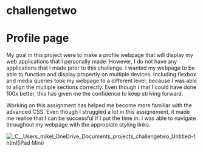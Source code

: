 # challengetwo
# Profile page

My goal in this project were to make a profile webpage that will display my web applications that I personally made. However, I do not have any applications that I made prior to this challenge. I wanted my webpage to be able to function and display propertly on multiple devices. Including flexbox and media queries took my webpage to a different level, because I was able to align the multiple sections correctly. Even though I that I could have done 100x better, this has given me the confidence to keep striving forward. 

Working on this assignment has helped me become more familiar with the advanced CSS. Even though I struggled a lot in this assignement, it made me realise that I can be successful if I put the time in. I was able to navigate throughout my webpage with the appropiate styling links. 

![_C__Users_mikel_OneDrive_Documents_projects_challengetwo_Untitled-1 html(iPad Mini)](https://user-images.githubusercontent.com/107514804/179626771-ff610e73-4f36-4ee9-8c15-42054542270d.png)

